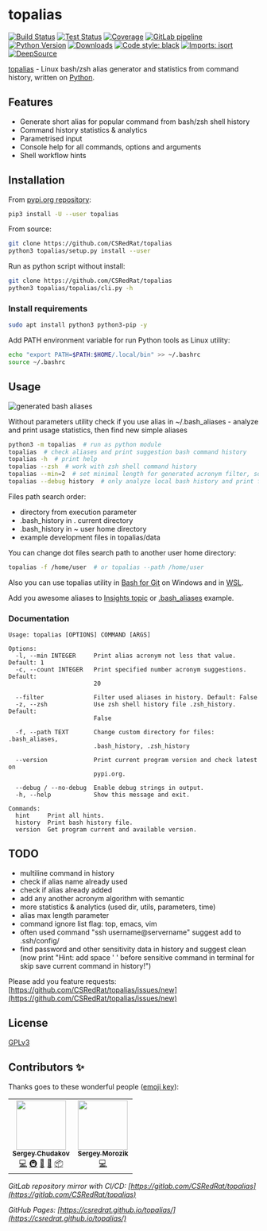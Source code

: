 # topalias

[![Build Status](https://travis-ci.com/CSRedRat/topalias.svg?branch=master)](https://travis-ci.com/CSRedRat/topalias)
[![Test Status](https://github.com/CSRedRat/topalias/workflows/Test/badge.svg?branch=master)](https://github.com/CSRedRat/topalias/actions?query=workflow%3ATest)
[![Coverage](https://coveralls.io/repos/github/CSRedRat/topalias/badge.svg?branch=master)](https://coveralls.io/github/CSRedRat/topalias?branch=master)
[![GitLab pipeline](https://gitlab.com/CSRedRat/topalias/badges/master/pipeline.svg)](https://gitlab.com/CSRedRat/topalias/-/pipelines)
[![Python Version](https://img.shields.io/pypi/pyversions/topalias.svg)](https://pypi.org/project/topalias/)
[![Downloads](https://static.pepy.tech/personalized-badge/topalias?period=total&units=international_system&left_color=black&right_color=orange&left_text=Downloads)](https://pepy.tech/project/topalias)
[![Code style: black](https://img.shields.io/badge/code%20style-black-000000.svg)](https://github.com/psf/black)
[![Imports: isort](https://img.shields.io/badge/%20imports-isort-%231674b1?style=flat&labelColor=ef8336)](https://pycqa.github.io/isort/)
[![DeepSource](https://static.deepsource.io/deepsource-badge-light-mini.svg)](https://deepsource.io/gh/CSRedRat/topalias/?ref=repository-badge)

[topalias](https://github.com/CSRedRat/topalias) - Linux bash/zsh alias generator and statistics from command history, written on [Python](https://pypi.org/project/topalias/).

## Features

-   Generate short alias for popular command from bash/zsh shell history
-   Command history statistics & analytics
-   Parametrised input
-   Console help for all commands, options and arguments
-   Shell workflow hints

## Installation

From [pypi.org repository](https://pypi.org/project/topalias/):

```bash
pip3 install -U --user topalias
```

From source:

```bash
git clone https://github.com/CSRedRat/topalias
python3 topalias/setup.py install --user
```

Run as python script without install:

```bash
git clone https://github.com/CSRedRat/topalias
python3 topalias/topalias/cli.py -h
```

### Install requirements

```bash
sudo apt install python3 python3-pip -y
```

Add PATH environment variable for run Python tools as Linux utility:

```bash
echo "export PATH=$PATH:$HOME/.local/bin" >> ~/.bashrc
source ~/.bashrc
```

## Usage

![generated bash aliases](https://github.com/CSRedRat/topalias/raw/master/images/bash_screenshot.png "Bash topalias output")

Without parameters utility check if you use alias in ~/.bash_aliases - analyze and print usage statistics, then find new simple aliases

```bash
python3 -m topalias  # run as python module
topalias  # check aliases and print suggestion bash command history
topalias -h  # print help
topalias --zsh  # work with zsh shell command history
topalias --min=2  # set minimal length for generated acronym filter, so that exclude some short command and find long, hard, usable command
topalias --debug history  # only analyze local bash history and print filtered rows
```

Files path search order:

-   directory from execution parameter
-   .bash_history in . current directory
-   .bash_history in ~ user home directory
-   example development files in topalias/data

You can change dot files search path to another user home directory:

```bash
topalias -f /home/user  # or topalias --path /home/user
```

Also you can use topalias utility in [Bash for Git](https://gitforwindows.org/) on Windows and in [WSL](https://en.wikipedia.org/wiki/Windows_Subsystem_for_Linux).

Add you awesome aliases to [Insights topic](https://github.com/CSRedRat/topalias/issues/29) or [.bash_aliases](https://github.com/CSRedRat/topalias/blob/master/topalias/data/.bash_aliases) example.

### Documentation

```
Usage: topalias [OPTIONS] COMMAND [ARGS]

Options:
  -l, --min INTEGER     Print alias acronym not less that value. Default: 1
  -c, --count INTEGER   Print specified number acronym suggestions. Default:
                        20

  --filter              Filter used aliases in history. Default: False
  -z, --zsh             Use zsh shell history file .zsh_history. Default:
                        False

  -f, --path TEXT       Change custom directory for files: .bash_aliases,
                        .bash_history, .zsh_history

  --version             Print current program version and check latest on
                        pypi.org.

  --debug / --no-debug  Enable debug strings in output.
  -h, --help            Show this message and exit.

Commands:
  hint     Print all hints.
  history  Print bash history file.
  version  Get program current and available version.
```

## TODO

-   multiline command in history
-   check if alias name already used
-   check if alias already added
-   add any another acronym algorithm with semantic
-   more statistics & analytics (used dir, utils, parameters, time)
-   alias max length parameter
-   command ignore list flag: top, emacs, vim
-   often used command "ssh username@servername" suggest add to .ssh/config/
-   find password and other sensitivity data in history and suggest clean (now print "Hint: add space ' ' before sensitive command in terminal for skip save current command in history!")

Please add you feature requests: [https://github.com/CSRedRat/topalias/issues/new](https://github.com/CSRedRat/topalias/issues/new)

## License

[GPLv3](https://github.com/CSRedRat/topalias/blob/master/LICENSE)

## Contributors ✨

Thanks goes to these wonderful people ([emoji key](https://allcontributors.org/docs/en/emoji-key)):

<!-- ALL-CONTRIBUTORS-LIST:START - Do not remove or modify this section -->
<!-- prettier-ignore-start -->
<!-- markdownlint-disable -->
<table>
  <tr>
    <td align="center"><a href="https://metin2wiki.ru/"><img src="https://avatars1.githubusercontent.com/u/1287586?v=4?s=100" width="100px;" alt=""/><br /><sub><b>Sergey Chudakov</b></sub></a><br /><a href="https://github.com/CSRedRat/topalias/commits?author=CSRedRat" title="Code">💻</a> <a href="#infra-CSRedRat" title="Infrastructure (Hosting, Build-Tools, etc)">🚇</a> <a href="#ideas-CSRedRat" title="Ideas, Planning, & Feedback">🤔</a> <a href="#maintenance-CSRedRat" title="Maintenance">🚧</a> <a href="#platform-CSRedRat" title="Packaging/porting to new platform">📦</a></td>
    <td align="center"><a href="https://github.com/morozsm"><img src="https://avatars2.githubusercontent.com/u/4393731?v=4?s=100" width="100px;" alt=""/><br /><sub><b>Sergey Morozik</b></sub></a><br /><a href="https://github.com/CSRedRat/topalias/commits?author=morozsm" title="Code">💻</a></td>
  </tr>
</table>

<!-- markdownlint-restore -->
<!-- prettier-ignore-end -->

<!-- ALL-CONTRIBUTORS-LIST:END -->

_GitLab repository mirror with CI/CD: [https://gitlab.com/CSRedRat/topalias](https://gitlab.com/CSRedRat/topalias)_

_GitHub Pages: [https://csredrat.github.io/topalias/](https://csredrat.github.io/topalias/)_
